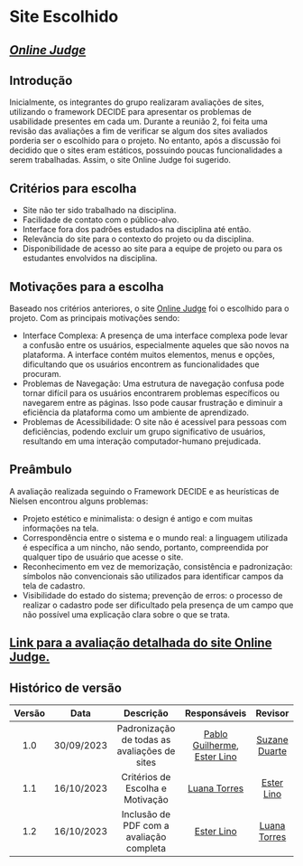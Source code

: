 # **Site Escolhido**

## [_Online Judge_](https://onlinejudge.org/)

## Introdução

Inicialmente, os integrantes do grupo realizaram avaliações de sites, utilizando o framework DECIDE para apresentar os problemas de usabilidade presentes em cada um. Durante a reunião 2, foi feita uma revisão das avaliações a fim de verificar se algum dos sites avaliados porderia ser o escolhido para o projeto. No entanto, após a discussão foi decidido que o sites eram estáticos, possuindo poucas funcionalidades a serem trabalhadas. Assim, o site Online Judge foi sugerido.

## Critérios para escolha

* Site não ter sido trabalhado na disciplina.
* Facilidade de contato com o público-alvo.
* Interface fora dos padrões estudados na disciplina até então.
* Relevância do site para o contexto do projeto ou da disciplina.
* Disponibilidade de acesso ao site para a equipe de projeto ou para os estudantes envolvidos na disciplina.

## Motivações para a escolha

Baseado nos critérios anteriores, o site [Online Judge](https://onlinejudge.org/) foi o escolhido para o projeto. Com as principais motivações sendo:

* Interface Complexa: A presença de uma interface complexa pode levar a confusão entre os usuários, especialmente aqueles que são novos na plataforma. A interface contém muitos elementos, menus e opções, dificultando que os usuários encontrem as funcionalidades que procuram.
* Problemas de Navegação: Uma estrutura de navegação confusa pode tornar difícil para os usuários encontrarem problemas específicos ou navegarem entre as páginas. Isso pode causar frustração e diminuir a eficiência da plataforma como um ambiente de aprendizado.
* Problemas de Acessibilidade: O site não é acessível para pessoas com deficiências, podendo excluir um grupo significativo de usuários, resultando em uma interação computador-humano prejudicada.

## Preâmbulo

A avaliação realizada seguindo o Framework DECIDE e as heurísticas de Nielsen encontrou alguns problemas:

* Projeto estético e minimalista: o design é antigo e com muitas informações na tela.
* Correspondência entre o sistema e o mundo real: a linguagem utilizada é específica a um nincho, não sendo, portanto, compreendida por qualquer tipo de usuário que acesse o site.
* Reconhecimento em vez de memorização, consistência e padronização: símbolos não convencionais são utilizados para identificar campos da tela de cadastro.
* Visibilidade do estado do sistema; prevenção de erros: o processo de realizar o cadastro pode ser dificultado pela presença de um campo que não possível uma explicação clara sobre o que se trata.

## [Link para a avaliação detalhada do site Online Judge.](avaliacoes/avaliacao-online-judge.pdf)

## Histórico de versão

| Versão |    Data    |                  Descrição                   |         Responsáveis          |    Revisor    |
| :----: | :--------: | :------------------------------------------: | :---------------------------: | :-----------: |
|  1.0   | 30/09/2023 | Padronização de todas as avaliações de sites | [Pablo Guilherme](https://github.com/PabloGJBS), [Ester Lino](https://github.com/esteerlino) | [Suzane Duarte](https://github.com/suzaneduarte) |
|  1.1   | 16/10/2023 | Critérios de Escolha e Motivação | [Luana Torres](https://github.com/luanatorress)| [Ester Lino](https://github.com/esteerlino) |
|  1.2   | 16/10/2023 | Inclusão de PDF com a avaliação completa | [Ester Lino](https://github.com/esteerlino) | [Luana Torres](https://github.com/luanatorress) |

